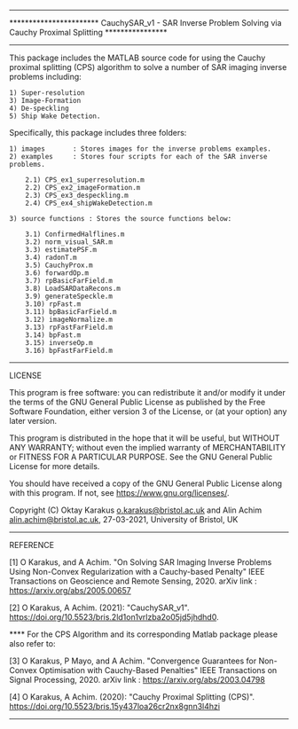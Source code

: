 *****************************************************************************************************************
*********************** CauchySAR_v1 - SAR Inverse Problem Solving via Cauchy Proximal Splitting ****************
*****************************************************************************************************************

This package includes the MATLAB source code for using the Cauchy proximal splitting (CPS) algorithm to solve a number of SAR imaging inverse problems including: 

	1) Super-resolution
	3) Image-Formation
	4) De-speckling
	5) Ship Wake Detection.

Specifically, this package includes three folders:

	1) images		: Stores images for the inverse problems examples.
	2) examples		: Stores four scripts for each of the SAR inverse problems.
	
		2.1) CPS_ex1_superresolution.m
		2.2) CPS_ex2_imageFormation.m
		2.3) CPS_ex3_despeckling.m
		2.4) CPS_ex4_shipWakeDetection.m
		
	3) source functions	: Stores the source functions below:
	
		3.1) ConfirmedHalflines.m        
		3.2) norm_visual_SAR.m            
		3.3) estimatePSF.m                
		3.4) radonT.m                     
		3.5) CauchyProx.m                 
		3.6) forwardOp.m                  
		3.7) rpBasicFarField.m            
		3.8) LoadSARDataRecons.m          
		3.9) generateSpeckle.m            
		3.10) rpFast.m                     
		3.11) bpBasicFarField.m            
		3.12) imageNormalize.m             
		3.13) rpFastFarField.m             
		3.14) bpFast.m                     
		3.15) inverseOp.m                  
		3.16) bpFastFarField.m  
		
*****************************************************************************************************************
LICENSE

This program is free software: you can redistribute it and/or modify it under the terms of the GNU General Public 
License as published by the Free Software Foundation, either version 3 of the License, or (at your option) any 
later version.

This program is distributed in the hope that it will be useful, but WITHOUT ANY WARRANTY; without even the implied 
warranty of MERCHANTABILITY or FITNESS FOR A PARTICULAR PURPOSE.  See the GNU General Public License for more details.

You should have received a copy of the GNU General Public License along with this program.  If not, 
see <https://www.gnu.org/licenses/>.

Copyright (C) Oktay Karakus <o.karakus@bristol.ac.uk> 
		and 
	      Alin Achim <alin.achim@bristol.ac.uk>, 
	      27-03-2021, University of Bristol, UK
*****************************************************************************************************************
REFERENCE

[1] O Karakus, and A Achim. "On Solving SAR Imaging Inverse Problems Using Non-Convex Regularization 
     with a Cauchy-based Penalty"  IEEE Transactions on Geoscience and Remote Sensing, 2020.
arXiv link 	: https://arxiv.org/abs/2005.00657

[2] O Karakus, A Achim. (2021): "CauchySAR_v1". 
https://doi.org/10.5523/bris.2ld1on1vrlzba2o05jd5jhdhd0. 

**** For the CPS Algorithm and its corresponding Matlab package please also refer to:

[3] O Karakus, P Mayo, and A Achim. "Convergence Guarantees for Non-Convex Optimisation with 
     Cauchy-Based Penalties" IEEE Transactions on Signal Processing, 2020.
arXiv link 	: https://arxiv.org/abs/2003.04798

[4] O Karakus, A Achim. (2020): "Cauchy Proximal Splitting (CPS)". 	
https://doi.org/10.5523/bris.15y437loa26cr2nx8gnn3l4hzi 
*****************************************************************************************************************

